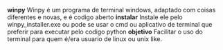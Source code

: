 **winpy**
Winpy é um programa de terminal windows, adaptado com coisas diferentes e novas, e é codigo aberto
**instalar**
Instale ele pelo winpy_installer.exe ou pode se usar o cmd ou aplicativo de terminal que preferir para executar pelo codigo python
**objetivo**
Facilitar o uso do terminal para quem é/era usuario de linux ou unix like.
